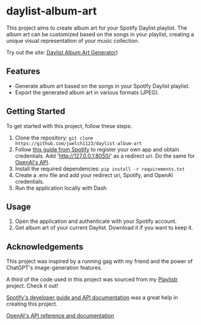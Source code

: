 # daylist-album-art

This project aims to create album art for your Spotify Daylist playlist. The album art can be customized based on the songs in your playlist, creating a unique visual representation of your music collection.

Try out the site: [Daylist Album Art Generator](https://daylist-album-art-78ef6f049b28.herokuapp.com/))

## Features

- Generate album art based on the songs in your Spotify Daylist playlist.
- Export the generated album art in various formats (JPEG).

## Getting Started

To get started with this project, follow these steps:

1. Clone the repository: `git clone https://github.com/jwelch1123/daylist-album-art`
2. Follow [this guide from Spotify](https://developer.spotify.com/documentation/web-api/tutorials/getting-started) to register your own app and obtain credentials. Add 'http://127.0.0.1:8050/' as a redirect uri. Do the same for [OpenAI's API](https://platform.openai.com/docs/quickstart).
3. Install the required dependencies: `pip install -r requirements.txt`
4. Create a .env file and add your redirect uri, Spotify, and OpenAI credentials.
5. Run the application locally with Dash

## Usage

1. Open the application and authenticate with your Spotify account.
2. Get album art of your current Daylist. Download it if you want to keep it.

## Acknowledgements

This project was inspired by a running gag with my friend and the power of ChatGPT's image-generation features.

A third of the code used in this project was sourced from my [Playlistr](https://github.com/jwelch1123/playlistr) project. Check it out!

[Spotify's developer guide and API documentation](https://developer.spotify.com/documentation/web-api) was a great help in creating this project. 

[OpenAI's API reference and documentation](https://platform.openai.com/docs/guides/images)
